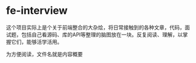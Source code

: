 # fe-interview

这个项目实际上是个关于前端整合的大杂烩，将日常接触到的各种文章，代码，面试题，包括自己看源码、库的API等整理的脑图放在一块。反复阅读、理解，以掌握它们，能够活学活用。

为方便阅读，文件名就是内容概要
